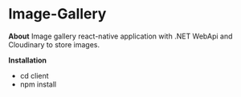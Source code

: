# Image-Gallery

**About**
 Image gallery react-native application with .NET WebApi and Cloudinary to store images.

**Installation**
- cd client
- npm install

